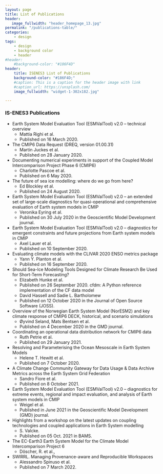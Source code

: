 ```yaml
---
layout: page
title: List of Publications
header:
   image_fullwidth: "header_homepage_13.jpg"
permalink: "/publications-table/"
categories:
    - design
tags:
    - design
    - background color
    - header
#header:
    #background-color: "#186F4D"
header:
    title: ISENES3 List of Publications
    background-color: "#186F4D;"
    #caption: This is a caption for the header image with link
    #caption_url: https://unsplash.com/
    image_fullwidth: "widget-1-302x182.jpg"

---
```


###  IS-ENES3 Publications

- Earth System Model Evaluation Tool (ESMValTool) v2.0 – technical overview
  - Mattia Righi et al.
  - Published on 16 March 2020. 
- The CMIP6 Data Request (DREQ, version 01.00.31)
  - Martin Juckes et al.
  - Published on 28 January 2020. 
- Documenting numerical experiments in support of the Coupled Model Intercomparison Project Phase 6 (CMIP6)
  - Charlotte Pascoe et al.
  - Published on 6 May 2020. 
- The future of sea ice modelling: where do we go from here?
  - Ed Blockley et al.
  - Published on 24 August 2020. 
- Earth System Model Evaluation Tool (ESMValTool) v2.0 – an extended set of large-scale diagnostics for quasi-operational and comprehensive evaluation of Earth system models in CMIP
  - Veronika Eyring et al.
  - Published on 30 July 2020 in the Geoscientific Model Development journal. 
- Earth System Model Evaluation Tool (ESMValTool) v2.0 – diagnostics for emergent constraints and future projections from Earth system models in CMIP
  - Axel Lauer et al.
  - Published on 10 September 2020. 
- Evaluating climate models with the CLIVAR 2020 ENSO metrics package
  - Yann Y. Planton et al.
  - Published on 16 September 2020. 
- Should Sea-Ice Modeling Tools Designed for Climate Research Be Used for Short-Term Forecasting?
  - Elizabeth Hunke et al.
  - Published on 26 September 2020. 
cfdm: A Python reference implementation of the CF data model
  - David Hassell and Sadie L. Bartholomew
  - Published on 12 October 2020 in the Journal of Open Source Software (JOSS). 
- Overview of the Norwegian Earth System Model (NorESM2) and key climate response of CMIP6 DECK, historical, and scenario simulations
  - Øyvind Seland, Mats Bentsen et al.
  - Published on 4 December 2020 in the GMD journal. 
- Coordinating an operational data distribution network for CMIP6 data
  - Ruth Petrie et al.
  - Published on 29 January 2021. 
- Resolving and Parameterising the Ocean Mesoscale in Earth System Models
  - Helene T. Hewitt et al.
  - Published on 7 October 2020. 
- A Climate Change Community Gateway for Data Usage & Data Archive Metrics across the Earth System Grid Federation
  - Sandro Fiore et al.
  - Published on 8 October 2021. 
- Earth System Model Evaluation Tool (ESMValTool) v2.0 – diagnostics for extreme events, regional and impact evaluation, and analysis of Earth system models in CMIP
  - Weigel et al.
  - Published in June 2021 in the Geoscientific Model Development (GMD) journal. 
- Highlights from a workshop on the latest updates on coupling technologies and coupled applications in Earth System modelling
  - S. Valcke.
  - Published on 05 Oct. 2021 in BAMS. 
- The EC-Earth3 Earth System Model for the Climate Model Intercomparison Project 6
  - Döscher, R. et al., 
- SWIRRL. Managing Provenance-aware and Reproducible Workspaces
  - Alessandro Spinuso et al.
  - Published on 7 March 2022. 
